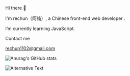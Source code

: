 Hi there 👋

I'm rechun（阿纯）, a Chinese front-end web developer .
 
 I’m currently learning JavaScript.
 
Contact me

rechun1102@gmail.com


![Anurag's GitHub stats](https://github-readme-stats.vercel.app/api?username=rechun&show_icons=true&theme=radical)

<img
  src="https://github.com/rechun/workSummary/master/images/stat.svg"
  alt="Alternative Text"
/>
